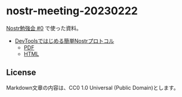 # nostr-meeting-20230222

[Nostr勉強会 #0](https://428lab.connpass.com/event/275748/) で使った資料。

- [DevToolsではじめる簡単Nostrプロトコル](start-nostr-protocol-with-devtools.md)
  - [PDF](start-nostr-protocol-with-devtools.pdf)
  - [HTML](https://heguro.github.io/nostr-meeting-20230222/start-nostr-protocol-with-devtools.html)

## License

Markdown文章の内容は、CC0 1.0 Universal (Public Domain)とします。
